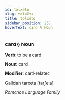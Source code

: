 ```yaml
---
id: tolxëto
slug: tolxëto
title: tolxëto
sidebar_position: 258
hoverText: card § Noun
---
```


### card § Noun

**Verb**: to be a card

**Noun**: card

**Modifier**: card-related

Galician tarxeta [taɾʃeta]

*Romance Language Family*